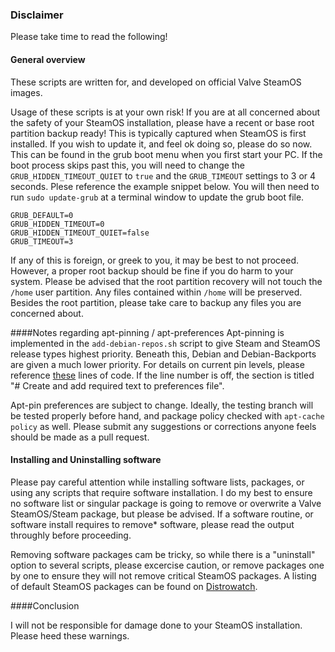 ### Disclaimer
Please take time to read the following!

#### General overview
These scripts are written for, and developed on official Valve SteamOS images.

Usage of these scripts is at your own risk! If you are at all concerned about the safety of your SteamOS installation, please have a recent or base root partition backup ready! This is typically captured when SteamOS is first installed. If you wish to update it, and feel ok doing so, please do so now. This can be found in the grub boot menu when you first start your PC. If the boot process skips past this, you will need to change the `GRUB_HIDDEN_TIMEOUT_QUIET` to `true` and the `GRUB_TIMEOUT` settings to 3 or 4 seconds. Plese reference the example snippet below. You will then need to run `sudo update-grub` at a terminal window to update the grub boot file.

```
GRUB_DEFAULT=0
GRUB_HIDDEN_TIMEOUT=0
GRUB_HIDDEN_TIMEOUT_QUIET=false
GRUB_TIMEOUT=3
```

If any of this is foreign, or greek to you, it may be best to not proceed. However, a proper root backup should be fine if you do harm to your system. Please be advised that the root partition recovery will not touch the `/home` user partition. Any files contained within `/home` will be preserved. Besides the root partition, please take care to backup any files you are concerned about.

####Notes regarding apt-pinning / apt-preferences 
Apt-pinning is implemented in the `add-debian-repos.sh` script to give Steam and SteamOS release types highest priority. Beneath this, Debian and Debian-Backports are given a much lower priority. For details on current pin levels, please reference [these](https://github.com/ProfessorKaos64/SteamOS-Tools/blob/master/add-debian-repos.sh#L111) lines of code. If the line number is off, the section is titled "# Create and add required text to preferences file". 

Apt-pin preferences are subject to change. Ideally, the testing branch will be tested properly before hand, and package policy checked with `apt-cache policy` as well. Please submit any suggestions or corrections anyone feels should be made as a pull request.

#### Installing and Uninstalling software
Please pay careful attention while installing software lists, packages, or using any scripts that require software installation. I do my best to ensure no software list or singular package is going to remove or overwrite a Valve SteamOS/Steam package, but please be advised. If a software routine, or software install requires to remove* software, please read the output throughly before proceeding. 

Removing software packages cam be tricky, so while there is a "uninstall" option to several scripts, please excercise caution, or remove packages one by one to ensure they will not remove critical SteamOS packages. A listing of default SteamOS packages can be found on [Distrowatch](http://distrowatch.com/table.php?distribution=steamos).

####Conclusion

I will not be responsible for damage done to your SteamOS installation. Please heed these warnings.

